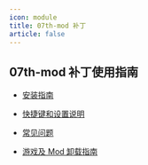 ```yaml
---
icon: module
title: 07th-mod 补丁
article: false
---
```

## 07th-mod 补丁使用指南

- [安装指南](main.md)

- [快捷键和设置说明](shortcuts.md)

- [常见问题](faq.md)

- [游戏及 Mod 卸载指南](uninstall.md)